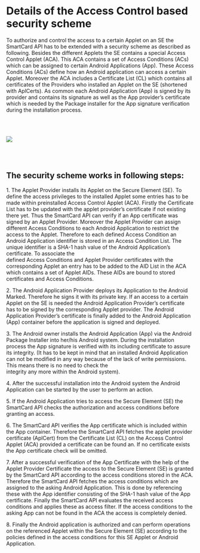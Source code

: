 # Details of the Access Control based security scheme #

To authorize and control the access to a certain Applet on an SE the SmartCard API has to be extended with a security scheme as described as following. Besides the different Applets the SE contains a special Access Control Applet (ACA). This ACA contains a set of Access Conditions (ACs) which can be assigned to certain Android Applications (App). These Access Conditions (ACs) define how an Android application can access a certain Applet. Moreover the ACA includes a Certificate List (CL) which contains all certificates of the Providers who installed an Applet on the SE (shortened with AplCerts). As common each Android Application (App) is signed by its provider and contains its signature as well as the App provider’s certificate which is needed by the Package installer for the App signature verification during the installation process.

<br><br>

<img src='http://seek-for-android.googlecode.com/svn/wiki/img/SecuritySchemeOverview_wl.png' />

<br><br>

<h2>The security scheme works in following steps:</h2>
<p>
1. The Applet Provider installs its Applet on the Secure Element (SE). To define the access privileges to the installed Applet some entries has to be made within preinstalled Access Control Applet (ACA). Firstly the Certificate List has to be updated with the applet provider’s certificate if not existing there yet. Thus the SmartCard API can verify if an App certificate was signed by an Applet Provider. Moreover the Applet Provider can assign different Access Conditions to each Android Application to restrict the access to the Applet. Therefore to each defined Access Condition an Android Application identifier is stored in an Access Condition List. The unique identifier is a SHA-1 hash value of the Android Application’s certificate. To associate the<br>
defined Access Conditions and Applet Provider certificates with the corresponding Applet an entry has to be added to the AID List in the ACA which contains a set of Applet AIDs. These AIDs are bound to stored certificates and Access Conditions.<br>
</p>
<p>
2. The Android Application Provider deploys its Application to the Android Marked. Therefore he signs it with its private key. If an access to a certain Applet on the SE is needed the Android Application Provider’s certificate has to be signed by the corresponding Applet provider. The Android Application Provider’s certificate is finally added to the Android Application (App) container before the application is signed and deployed.<br>
</p>
<p>
3. The Android owner installs the Android Application (App) via the Android Package Installer into her/his Android system. During the installation process the App signature is verified with its including certificate to assure its integrity. (It has to be kept in mind that an installed Android Application can not be modified in any way because of the lack of write permissions. This means there is no need to check the<br>
integrity any more within the Android system).<br>
</p>
<p>
4. After the successful installation into the Android system the Android Application can be started by the user to perform an action. </p>
<p>
5. If the Android Application tries to access the Secure Element (SE) the SmartCard API checks the authorization and access conditions before granting an access.<br>
</p>
<p>
6. The SmartCard API verifies the App certificate which is included within the App container. Therefore the SmartCard API fetches the applet provider certificate (AplCert) from the Certificate List (CL) on the Access Control Applet (ACA) provided a certificate can be found an. If no certificate exists the App certificate check will be omitted. </p>
<p>
7. After a successful verification of the App Certificate with the help of the Applet Provider Certificate the access to the Secure Element (SE) is granted by the SmartCard API according to the access conditions stored in the ACA. Therefore the SmartCard API fetches the access conditions which are assigned to the asking Android Application. This is done by referencing these with the App identifier consisting of the SHA-1 hash value of the App certificate. Finally the SmartCard API evaluates the received access conditions and applies these as access filter. If the access conditions to the asking App can not be found in the ACA the access is completely denied.<br>
</p>
<p>
8. Finally the Android application is authorized and can perform operations on the referenced Applet within the Secure Element (SE) according to the policies defined in the access conditions for this SE Applet or Android Application.<br>
</p>
